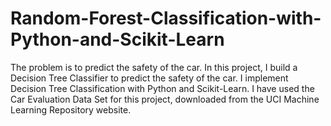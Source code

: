# Random-Forest-Classification-with-Python-and-Scikit-Learn
The problem is to predict the safety of the car. In this project, I build a Decision Tree Classifier to predict the safety of the car. I implement Decision Tree Classification with Python and Scikit-Learn. I have used the Car Evaluation Data Set for this project, downloaded from the UCI Machine Learning Repository website.
